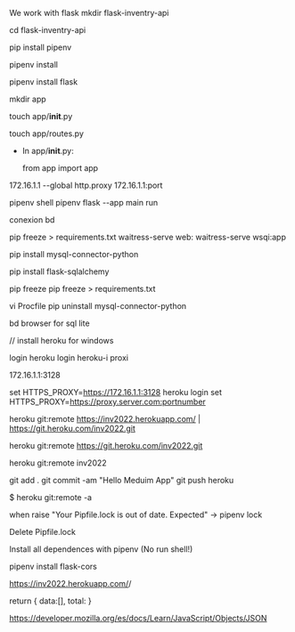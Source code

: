 We work with flask 
mkdir flask-inventry-api

cd flask-inventry-api

pip install pipenv

pipenv install

pipenv install flask 

mkdir app 

touch app/__init__.py

touch app/routes.py

- In app/__init__.py:

    from app import app


172.16.1.1
--global http.proxy 172.16.1.1:port  

pipenv shell 
pipenv 
flask --app main run


conexion bd 


pip freeze > requirements.txt
 waitress-serve 
web: waitress-serve wsqi:app



pip install mysql-connector-python 

pip install flask-sqlalchemy 


pip freeze
pip freeze > requirements.txt


vi Procfile
pip uninstall mysql-connector-python 


bd browser for sql lite 


// install heroku for windows

login heroku 
login heroku-i
proxi

172.16.1.1:3128

set HTTPS_PROXY=https://172.16.1.1:3128
heroku login 
set HTTPS_PROXY=https://proxy.server.com:portnumber

heroku git:remote https://inv2022.herokuapp.com/ | https://git.heroku.com/inv2022.git

heroku git:remote https://git.heroku.com/inv2022.git

heroku git:remote inv2022


git add .
git commit -am "Hello Meduim App"
git push heroku 

$ heroku git:remote -a <your-heroku-application-name>


when raise "Your Pipfile.lock is out of date. Expected"
-> pipenv lock

Delete Pipfile.lock

Install all dependences with pipenv (No run shell!)

 pipenv install  flask-cors


https://inv2022.herokuapp.com/<offset>/<limit>

return
{
    data:[],
    total:<number>
}



https://developer.mozilla.org/es/docs/Learn/JavaScript/Objects/JSON

